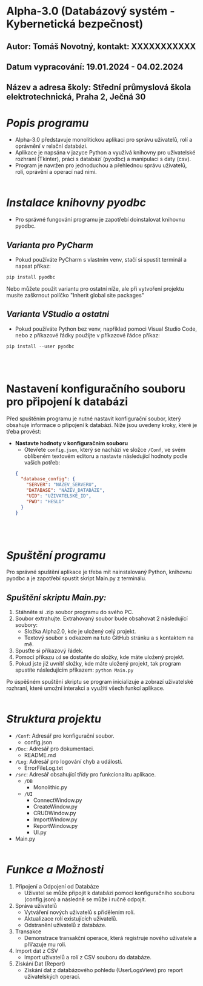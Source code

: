 # Alpha-3.0 (Databázový systém - Kybernetická bezpečnost)
## Autor: Tomáš Novotný, kontakt: XXXXXXXXXXX
## Datum vypracování: 19.01.2024 - 04.02.2024
## Název a adresa školy: Střední průmyslová škola elektrotechnická, Praha 2, Ječná 30

# *Popis programu*
- Alpha-3.0 představuje monolitickou aplikaci pro správu uživatelů, rolí a oprávnění v relační databázi.
- Aplikace je napsána v jazyce Python a využívá knihovny pro uživatelské rozhraní (Tkinter), práci s databází (pyodbc) a manipulaci s daty (csv).
- Program je navržen pro jednoduchou a přehlednou správu uživatelů, rolí, oprávění a operací nad nimi.
</br></br>

# *Instalace knihovny pyodbc*
- Pro správné fungování programu je zapotřebí doinstalovat knihovnu pyodbc.
## *Varianta pro PyCharm*
- Pokud používáte PyCharm s vlastním venv, stačí si spustit terminál a napsat příkaz:
``` python
pip install pyodbc
```
Nebo můžete použít variantu pro ostatní níže, ale při vytvoření projektu musíte zaškrnout políčko "Inherit global site packages"
## *Varianta VStudio a ostatni*
- Pokud používáte Python bez venv, například pomoci Visual Studio Code, nebo z příkazové řádky použijte v příkazové řádce příkaz:
``` python
pip install --user pyodbc
```
</br></br>

# Nastavení konfiguračního souboru pro připojení k databázi
Před spuštěním programu je nutné nastavit konfigurační soubor, který obsahuje informace o připojení k databázi. Níže jsou uvedeny kroky, které je třeba provést:
- **Nastavte hodnoty v konfiguračním souboru**
   - Otevřete `config.json`, který se nachází ve složce `/Conf`, ve svém oblíbeném textovém editoru a nastavte následující hodnoty podle vašich potřeb:
   ```json
   {
     "database_config": {
       "SERVER": "NÁZEV_SERVERU",
       "DATABASE": "NÁZEV_DATABÁZE",
       "UID": "UŽIVATELSKÉ_ID",
       "PWD": "HESLO"
     }
   }

</br></br>

# *Spuštění programu*
Pro správné spuštění aplikace je třeba mít nainstalovaný Python, knihovnu pyodbc a je zapotřebí spustit skript Main.py z terminálu.</br>
## *Spuštění skriptu Main.py:*
1. Stáhněte si .zip soubor programu do svého PC.
2. Soubor extrahujte. Extrahovaný soubor bude obsahovat 2 následující soubory:
   - Složka Alpha2.0, kde je uložený celý projekt.
   - Textový soubor s odkazem na tuto GitHub stránku a s kontaktem na mě.
4. Spusťte si příkazový řádek.
5. Pomocí příkazu `cd` se dostaňte do složky, kde máte uložený projekt.
6. Pokud jste již uvnitř složky, kde máte uložený projekt, tak program spustíte následujícím příkazem: `python Main.py`

Po úspěšném spuštění skriptu se program inicializuje a zobrazí uživatelské rozhraní, které umožní interakci a využití všech funkcí aplikace.
</br></br>

# *Struktura projektu*
- `/Conf`: Adresář pro konfigurační soubor.
  - config.json
- `/Doc`: Adresář pro dokumentaci.
  - README.md
- `/Log`: Adresář pro logování chyb a událostí.
  - ErrorFileLog.txt
- `/src`: Adresář obsahující třídy pro funkcionalitu aplikace.
  - `/DB`
    - Monolithic.py
  - `/UI`
    - ConnectWindow.py
    - CreateWindow.py
    - CRUDWindow.py
    - ImportWindow.py
    - ReportWindow.py
    - UI.py
- Main.py
</br></br>

# *Funkce a Možnosti*
1. Připojení a Odpojení od Databáze
   - Uživatel se může připojit k databázi pomocí konfiguračního souboru (config.json) a následně se může i ručně odpojit.
2. Správa uživatelů
   - Vytváření nových uživatelů s přidělením rolí.
   - Aktualizace rolí existujících uživatelů.
   - Odstranění uživatelů z databáze.
3. Transakce
   - Demonstrace transakční operace, která registruje nového uživatele a přiřazuje mu roli.
4. Import dat z CSV
   - Import uživatelů a rolí z CSV souboru do databáze.
5. Získání Dat (Report)
   - Získání dat z databázového pohledu (UserLogsView) pro report uživatelských operací.
